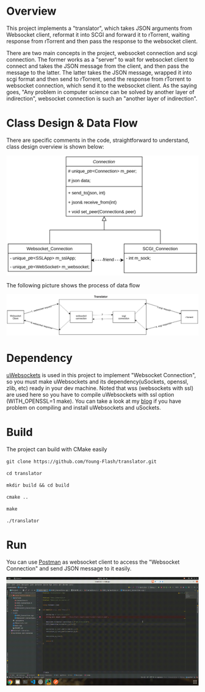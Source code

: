 # Overview

This project implements a "translator", which takes JSON arguments from Websocket client, reformat it into SCGI and forward it to rTorrent, waiting response from rTorrent and then pass the response to the websocket client. 

There are two main concepts in the project, websocket connection and scgi connection. The former works as a "server" to wait for websocket client to connect and takes the JSON message from the client, and then pass the message to the latter. The latter takes the JSON message, wrapped it into scgi format and then send to rTorrent, send the response from rTorrent to websocket connection, which send it to the websocket client. As the saying goes, "Any problem in computer science can be solved by another layer of indirection", websocket connection is such an "another layer of indirection".

# Class Design & Data Flow

There are specific comments in the code, straightforward to understand, class design overview is shown below:

![Class Design](./misc/class_design.png)

The following picture shows the process of data flow

![Data Flow](./misc/data_flow.png)

# Dependency

[uWebsockets](https://github.com/uNetworking/uWebSockets) is used in this project to implement "Websocket Connection", so you must make uWebsockets and its dependency(uSockets, openssl, zlib, etc) ready in your dev machine. Noted that wss (websockets with ssl) are used here so you have to compile uWebsockets with ssl option (WITH_OPENSSL=1 make). You can take a look at my [blog](https://flash-flash.gitee.io/2022/03/27/uWebsockets%20%E7%BC%96%E8%AF%91%E5%AE%89%E8%A3%85/) if you have problem on compiling and install uWebsockets and uSockets.

# Build

The project can build with CMake easily

`git clone https://github.com/Young-Flash/translator.git`

`cd translator`

`mkdir build && cd build`

`cmake ..`

`make`

`./translator`

# Run

You can use [Postman](https://www.postman.com/) as websocket client to access the "Websocket Connection" and send JSON message to it easily.


![Alt Text](./misc/translator.gif)

